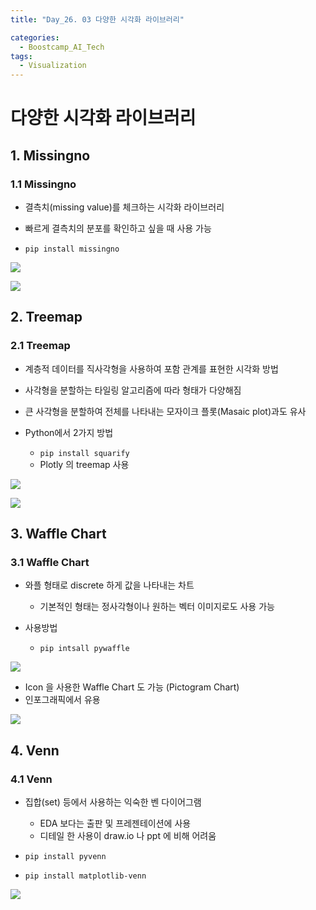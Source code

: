 ```yaml
---
title: "Day_26. 03 다양한 시각화 라이브러리"

categories:
  - Boostcamp_AI_Tech
tags:
  - Visualization
---
```


# 다양한 시각화 라이브러리

## 1. Missingno

### 1.1 Missingno

- 결측치(missing value)를 체크하는 시각화 라이브러리
- 빠르게 결측치의 분포를 확인하고 싶을 때 사용 가능

- `pip install missingno`

![]({{site.url}}/assets/images/1631021732964.png)

![]({{site.url}}/assets/images/1631021771002.png)

## 2. Treemap

### 2.1 Treemap

- 계층적 데이터를 직사각형을 사용하여 포함 관계를 표현한 시각화 방법
- 사각형을 분할하는 타일링 알고리즘에 따라 형태가 다양해짐
- 큰 사각형을 분할하여 전체를 나타내는 모자이크 플롯(Masaic plot)과도 유사

- Python에서 2가지 방법
  - `pip install squarify`
  - Plotly 의 treemap 사용

![]({{site.url}}/assets/images/1631021863749.png)

![]({{site.url}}/assets/images/1631021917620.png)

## 3. Waffle Chart

### 3.1 Waffle Chart

- 와플 형태로 discrete 하게 값을 나타내는 차트
  - 기본적인 형태는 정사각형이나 원하는 벡터 이미지로도 사용 가능

- 사용방법
  - `pip intsall pywaffle`

![]({{site.url}}/assets/images/1631022021998.png)

- Icon 을 사용한 Waffle Chart 도 가능 (Pictogram Chart)
- 인포그래픽에서 유용

![]({{site.url}}/assets/images/1631022075376.png)

## 4. Venn

### 4.1 Venn

- 집합(set) 등에서 사용하는 익숙한 벤 다이어그램
  - EDA 보다는 출판 및 프레젠테이션에 사용
  - 디테일 한 사용이 draw.io 나 ppt 에 비해 어려움

- `pip install pyvenn`
- `pip install matplotlib-venn`

![]({{site.url}}/assets/images/1631022148688.png)




